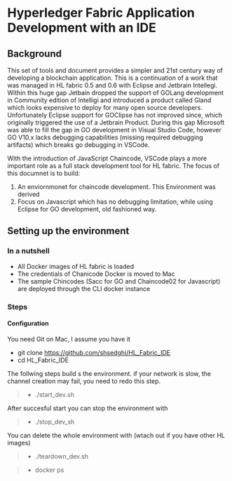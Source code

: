 # Hyperledger Fabric Application Development with an IDE
## Background
This set of tools and document provides a simpler and 21st century way of developing a blockchain application. This is a continuation of a work that was managed in HL fabric 0.5 and 0.6 with Eclipse and Jetbrain Intellegi. Within this huge gap Jetbain dropped the support of GOLang development in Community edition of Intelligi and introduced a product called Gland which looks expensive to deploy for many open source developers. Unfortunately Eclipse support for GOClipse has not improved since, which originally triggered the use of a Jetbrain Product. During this gap Microsoft was able to fill the gap in GO development in Visual Studio Code, however GO V10.x lacks debugging capabilities (missing required debugging artifacts) which breaks go debugging in VSCode. 

With the introduction of JavaScript Chaincode, VSCode plays a more important role as a full stack development tool for HL fabric. The focus of this documnet is to build:

1. An enviornmonet for chaincode development. This Environment was derived 
2. Focus on Javascript which has no debugging limitation, while using Eclipse for GO development, old fashioned way.


## Setting up the environment

### In a nutshell

* All Docker images of HL fabric is loaded
* The credentials of Chanicode Docker is moved to Mac
* The sample Chincodes (Sacc for GO and Chaincode02 for Javascript) are deployed through the CLI docker instance

### Steps

#### Configuration ####

You need Git on Mac, I assume you have it

* git clone https://github.com/shsedghi/HL_Fabric_IDE
* cd HL_Fabric_IDE

The follwing steps build s the environment. if your network is slow, the channel creation may fail, you need to redo this step.
> * ./start_dev.sh

After succesful start you can stop the environment with

> * ./stop_dev_sh

You can delete the whole environment with (wtach out if you have other HL images)

> *  ./teardown_dev.sh

> * docker ps

[1]: figures/Docker_PS.png 














